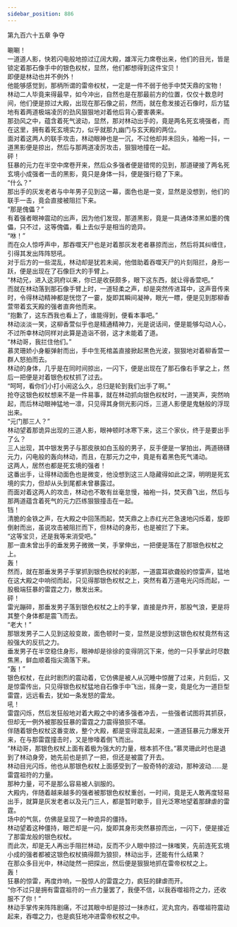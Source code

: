 ```yaml
---
sidebar_position: 886
---
```

 第九百六十五章 争夺


唰唰！  
一道道人影，快若闪电般地掠过辽阔大殿，雄浑元力席卷出来，他们的目光，皆是锁定着那石像手中的银色权杖，显然，他们都想得到这件宝贝！  
即便是林动也并不例外！  
他能够感觉到，那柄所谓的雷帝权杖，一定是一件不弱于他手中焚天鼎的宝物！  
林动二人毕竟来得最早，如今冲出，自然也是在那最前方的位置，仅仅十数息时间，他们便是掠过大殿，出现在那石像之前，然而，就在愈发接近石像时，后方猛地有着两道极端凌厉的劲风狠狠地对着他后背心要害袭来。  
那劲风之中，蕴含着死气波动，显然，那对林动出手的，竟是两名死玄境强者，而在这里，拥有着死玄境实力，似乎就那九幽门与玄天殿的两位。  
面对着这两人的联手攻击，林动眼神也是一沉，不过他却并未回头，袖袍一抖，一道黑影便是掠出，然后与那两道凌厉攻击，狠狠地撞在一起。  
砰！  
狂暴的元力在半空中席卷开来，然后众多强者便是错愕的见到，那道硬接了两名死玄境小成强者一击的黑影，竟只是身体一抖，便是强行稳了下来。  
“什么？”  
那出手的灰发老者与中年男子见到这一幕，面色也是一变，显然是没想到，他们的联手一击，竟会直接被阻拦下来。  
“那是傀儡？”  
有着强者眼神震动的出声，因为他们发现，那道黑影，竟是一具通体漆黑如墨的傀儡，只不过，这等傀儡，看上去似乎是相当的诡异。  
“咻！”  
而在众人惊呼声中，那吞噬天尸也是对着那灰发老者暴掠而出，然后将其纠缠住，引得其发出阵阵怒吼。  
对于后方的一些混乱，林动却是犹若未闻，他借助着吞噬天尸的片刻阻拦，身形一跃，便是出现在了石像巨大的手臂上。  
“林动兄，进入这洞府以来，你已是收获颇多，眼下这东西，就让得香萱吧。”  
而就在林动落到那石像手臂上时，一道轻柔之声，却是突然传进耳中，这声音传来时，令得林动精神都是恍惚了一霎，旋即其瞬间凝神，眼光一瞟，便是见到那柳香萱带着玄天殿的强者直奔他而来。  
“抱歉了，这东西我也看上了，谁能得到，便看本事吧。”  
林动淡淡一笑，这柳香萱似乎也是精通精神力，光是说话间，便是能够勾动人心，不过所幸林动同样对此算是造诣不弱，这才未能着了道。  
“林动哥，我拦住他们。”  
慕灵珊娇小身躯弹射而出，手中生死棺盖直接掀起黑色光波，狠狠地对着柳香萱一群人怒拍而去。  
林动的身体，几乎是在同时间掠出，一闪下，便是出现在了那石像右手掌之上，然后一把便是对着银色权杖抓了过去。  
“呵呵，看你们小打小闹这么久，总归是轮到我们出手了啊。”  
抢夺这银色权杖想来不是一件易事，就在林动抓向银色权杖时，一道笑声，突然响起，而后林动眼神猛地一凛，只见得其身侧光影闪烁，三道人影便是鬼魅般的浮现出来。  
“元门那三人？”  
林动望着那诡异出现的三道人影，眼神顿时冰寒下来，这三个家伙，终于是要出手了么？  
三人出现，其中银发男子与那皮肤如白玉般的男子，反手便是一掌拍出，两道磅礴元力，闪电般的轰向林动，而且，在那元力之中，竟是有着黑色死气涌动。  
这两人，居然也都是死玄境的强者！  
这番出手，让得林动面色也是微变，他没想到这三人隐藏得如此之深，明明是死玄境的实力，但却从头到尾都未曾暴露过。  
而面对着这两人的攻击，林动也不敢有丝毫怠慢，袖袍一抖，焚天鼎飞出，然后与那两道蕴含着死气的元力匹练狠狠撞击在一起。  
铛！  
清脆的金铁之声，在大殿之中回荡而起，焚天鼎之上赤红光芒急速地闪烁着，旋即倒射而出，虽说攻击被阻拦而下，但林动的身形，也是被拦了下来。  
“这等宝贝，还是我等来消受吧。”  
那一直未曾出手的垂发男子微微一笑，手掌伸出，一把便是落在了那银色权杖之上。  
轰！  
然而，就在那垂发男子手掌抓到银色权杖的刹那，一道震耳欲聋般的惊雷声，猛地在这大殿之中响彻而起，只见得那银色权杖之上，突然有着万道电光闪烁而起，一股极端狂暴的雷霆之力，散发出来。  
砰！  
雷光蹦碎，那垂发男子落到银色权杖之上的手掌，直接是炸开，那股气浪，更是将其整个身体都是震飞而去。  
“老大！”  
那银发男子二人见到这般变故，面色顿时一变，显然是没想到这银色权杖竟然有这般强大的反抗之力。  
垂发男子在半空稳住身形，眼神却是徐徐的变得阴沉下来，他的一只手掌此时尽数焦黑，鲜血顺着指尖滴落下来。  
“轰！”  
银色权杖，在此时剧烈的震动着，它仿佛是被人从沉睡中惊醒了过来，片刻后，又是惊雷传出，只见得银色权杖猛地自石像手中飞出，摇身一变，竟是化为一道巨型雷霆，远远看去，犹如一条发怒的雷龙。  
吼！  
雷霆闪烁，然后发狂般地对着大殿之中的诸多强者冲去，一些强者试图将其抓获，但却无一例外被那股狂暴的雷霆之力震得狼狈不堪。  
伴随着银色权杖这番变故，整个大殿，都是变得混乱起来，一道道狂暴元力爆发开来，在与那雷霆撞击时，又是惨嚎着倒飞而出。  
“林动哥，那银色权杖上面有着极为强大的力量，根本抓不住。”慕灵珊此时也是退到了林动身旁，她先前也是抓了一把，但还是被震了开去。  
林动目光闪烁，他也从那银色权杖上面感受到了一股奇特的波动，那种波动……是雷霆祖符的力量。  
那种力量，可不是那么容易被人驯服的。  
大殿内，伴随着越来越多的强者被那银色权杖重创，一时间，竟是无人敢再度轻易出手，就算是灰发老者以及元门三人，都是暂时歇手，目光泛寒地望着那肆虐的雷霆。  
场中的气氛，仿佛是呈现了一种诡异的僵持。  
林动望着这种僵持，眼芒却是一闪，旋即其身形突然暴掠而出，一闪下，便是接近了那雷龙般的银色权杖。  
而此次，却是无人再出手阻拦林动，反而不少人眼中掠过一抹嗤笑，先前连死玄境小成的强者都被这银色权杖搞得颇为狼狈，林动出手，还能有什么结果？  
在那众多目光中，林动陡然一把探出，然后便是狠狠地抓在雷帝权杖之上。  
轰！  
狂暴的惊雷，再度炸响，一股惊人的雷霆之力，疯狂的肆虐而开。  
“你不过只是拥有雷霆祖符的一点力量罢了，我便不信，以我吞噬祖符之力，还收服不了你！”  
林动手掌传来阵阵剧痛，不过其眼中却是掠过一抹赤红，泥丸宫内，吞噬祖符震动起来，吞噬之力，也是疯狂地冲进雷帝权杖之中。  
  
  
